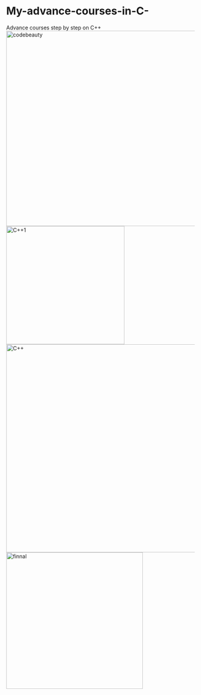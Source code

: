 # My-advance-courses-in-C-
Advance courses step by step on C++
<img width="522" alt="codebeauty" src="https://github.com/gem870/My-advance-courses-in-C-/assets/123607155/bd5f2ac5-3063-412e-bd85-9fc257df3abc">
<img width="316" alt="C++1" src="https://github.com/gem870/My-advance-courses-in-C-/assets/123607155/ad5a9e38-184f-4e46-8d6c-3a998b4ea043">
<img width="556" alt="C++" src="https://github.com/gem870/My-advance-courses-in-C-/assets/123607155/7f10bcac-6fc6-4893-82c7-6acc9fd1fa5c">
<img width="365" alt="finnal" src="https://github.com/gem870/My-advance-courses-in-C-/assets/123607155/c2df16ca-2a99-4be1-8695-faa109617af3">
